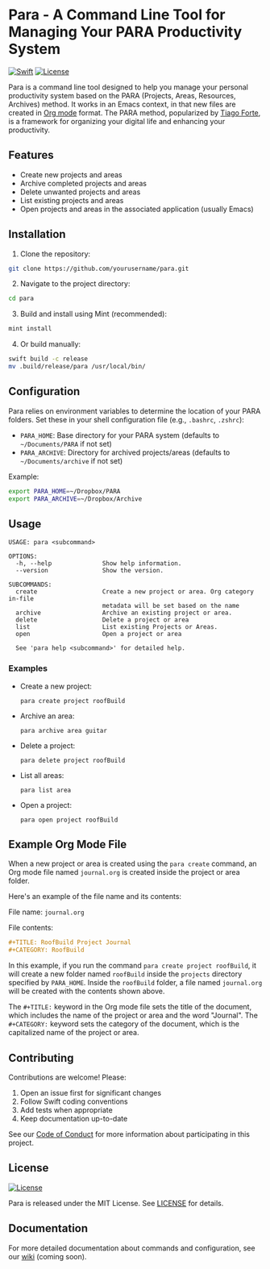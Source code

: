 # Para - A Command Line Tool for Managing Your PARA Productivity System

[![Swift](https://img.shields.io/badge/Swift-5.0-orange.svg)](https://swift.org)
[![License](https://img.shields.io/badge/License-MIT-blue.svg)](https://opensource.org/licenses/MIT)

Para is a command line tool designed to help you manage your personal productivity system based on the PARA (Projects, Areas, Resources, Archives) method. It works in an Emacs context, in that new files are created in [Org mode](https://orgmode.org) format. The PARA method, popularized by [Tiago Forte](https://fortelabs.com), is a framework for organizing your digital life and enhancing your productivity.

## Features

- Create new projects and areas
- Archive completed projects and areas
- Delete unwanted projects and areas
- List existing projects and areas
- Open projects and areas in the associated application (usually Emacs)

## Installation

1. Clone the repository:

```bash
git clone https://github.com/yourusername/para.git
```

2. Navigate to the project directory:

```bash
cd para
```

3. Build and install using Mint (recommended):

```bash
mint install
```

4. Or build manually:
```bash
swift build -c release
mv .build/release/para /usr/local/bin/
```

## Configuration

Para relies on environment variables to determine the location of your PARA folders. Set these in your shell configuration file (e.g., `.bashrc`, `.zshrc`):

- `PARA_HOME`: Base directory for your PARA system (defaults to `~/Documents/PARA` if not set)
- `PARA_ARCHIVE`: Directory for archived projects/areas (defaults to `~/Documents/archive` if not set)

Example:
```bash
export PARA_HOME=~/Dropbox/PARA
export PARA_ARCHIVE=~/Dropbox/Archive
```

## Usage

```
USAGE: para <subcommand>

OPTIONS:
  -h, --help              Show help information.
  --version               Show the version.

SUBCOMMANDS:
  create                  Create a new project or area. Org category in-file
                          metadata will be set based on the name
  archive                 Archive an existing project or area.
  delete                  Delete a project or area
  list                    List existing Projects or Areas.
  open                    Open a project or area

  See 'para help <subcommand>' for detailed help.
```

### Examples

- Create a new project:
  ```
  para create project roofBuild
  ```

- Archive an area:
  ```
  para archive area guitar
  ```

- Delete a project:
  ```
  para delete project roofBuild
  ```

- List all areas:
  ```
  para list area
  ```

- Open a project:
  ```
  para open project roofBuild
  ```

## Example Org Mode File

When a new project or area is created using the `para create` command, an Org mode file named `journal.org` is created inside the project or area folder.

Here's an example of the file name and its contents:

File name: `journal.org`

File contents:

```orgmode
#+TITLE: RoofBuild Project Journal
#+CATEGORY: RoofBuild
```

In this example, if you run the command `para create project roofBuild`, it will create a new folder named `roofBuild` inside the `projects` directory specified by `PARA_HOME`. Inside the `roofBuild` folder, a file named `journal.org` will be created with the contents shown above.

The `#+TITLE:` keyword in the Org mode file sets the title of the document, which includes the name of the project or area and the word "Journal". The `#+CATEGORY:` keyword sets the category of the document, which is the capitalized name of the project or area.

## Contributing

Contributions are welcome! Please:

1. Open an issue first for significant changes
2. Follow Swift coding conventions
3. Add tests when appropriate
4. Keep documentation up-to-date

See our [Code of Conduct](CODE_OF_CONDUCT.md) for more information about participating in this project.

## License

[![License](https://img.shields.io/badge/License-MIT-blue.svg)](LICENSE)

Para is released under the MIT License. See [LICENSE](LICENSE) for details.

## Documentation

For more detailed documentation about commands and configuration, see our [wiki](#) (coming soon).
